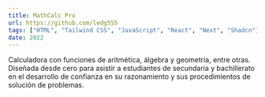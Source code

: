 ```yaml
---
title: MathCalc Pro
url: https://github.com/ledg555
tags: ["HTML", "Tailwind CSS", "JavaScript", "React", "Next", "Shadcn"]
date: 2022
---
```


Calculadora con funciones de aritmética, álgebra y geometría, entre otras. Diseñada desde cero para asistir a estudiantes de secundaria y bachillerato en el desarrollo de confianza en su razonamiento y sus procedimientos de solución de problemas.
